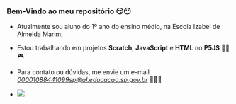 ### Bem-Vindo ao meu repositório 😏😶

- Atualmente sou aluno do 1º ano do ensino médio, na Escola Izabel de Almeida Marim;
- Estou trabalhando em projetos **Scratch**, **JavaScript** e **HTML** no **P5JS** 👩‍💻🎮
- Para contato ou dúvidas, me envie um e-mail *00001088441099sp@al.educacao.sp.gov.br* 📧💜🤗

- ![](https://media1.tenor.com/m/KgPE37VoRgAAAAAC/rolling-car-2-wheels.gif)
